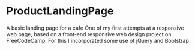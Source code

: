 # ProductLandingPage
A basic landing page for a cafe
One of my first attempts at a responsive web page, based on a front-end responsive web design project on FreeCodeCamp. 
For this I incorporated some use of jQuery and Bootstrap

